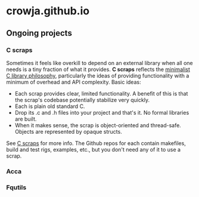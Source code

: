 # crowja.github.io

## Ongoing projects

### C scraps

Sometimes it feels like overkill to depend on an external library when all one
needs is a tiny fraction of what it provides. **C scraps** reflects the
[minimalist C library philosophy](https://nullprogram.com/blog/2018/06/10/),
particularly the ideas of providing functionality with a minimum of overhead and
API complexity. Basic ideas:

*   Each scrap provides clear, limited functionality. A benefit of this is that
    the scrap's codebase potentially stabilize very quickly.
*   Each is plain old standard C.
*   Drop its .c and .h files into your project and that's it. No formal
    libraries are built.
*   When it makes sense, the scrap is object-oriented and thread-safe. Objects
    are represented by opaque structs.

See [C scraps](C-scraps.md) for more info. The Github repos for each contain
makefiles, build and test rigs, examples, etc., but you don't need any of
it to use a scrap.

### Acca

### Fqutils

